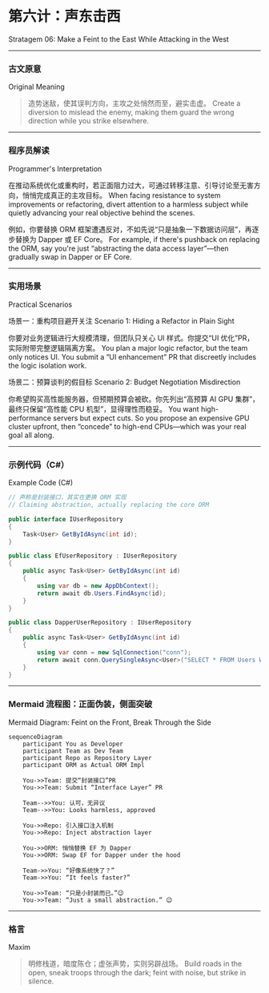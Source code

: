 # 第六计：声东击西

Stratagem 06: Make a Feint to the East While Attacking in the West

---

### 古文原意

Original Meaning

> 造势迷敌，使其误判方向，主攻之处悄然而至，避实击虚。
> Create a diversion to mislead the enemy, making them guard the wrong direction while you strike elsewhere.

---

### 程序员解读

Programmer's Interpretation

在推动系统优化或重构时，若正面阻力过大，可通过转移注意、引导讨论至无害方向，悄悄完成真正的主攻目标。
When facing resistance to system improvements or refactoring, divert attention to a harmless subject while quietly advancing your real objective behind the scenes.

例如，你要替换 ORM 框架遭遇反对，不如先说“只是抽象一下数据访问层”，再逐步替换为 Dapper 或 EF Core。
For example, if there's pushback on replacing the ORM, say you're just “abstracting the data access layer”—then gradually swap in Dapper or EF Core.

---

### 实用场景

Practical Scenarios

场景一：重构项目避开关注
Scenario 1: Hiding a Refactor in Plain Sight

你要对业务逻辑进行大规模清理，但团队只关心 UI 样式。你提交“UI 优化”PR，实际附带完整逻辑隔离方案。
You plan a major logic refactor, but the team only notices UI. You submit a “UI enhancement” PR that discreetly includes the logic isolation work.

场景二：预算谈判的假目标
Scenario 2: Budget Negotiation Misdirection

你希望购买高性能服务器，但预期预算会被砍。你先列出“高预算 AI GPU 集群”，最终只保留“高性能 CPU 机型”，显得理性而稳妥。
You want high-performance servers but expect cuts. So you propose an expensive GPU cluster upfront, then “concede” to high-end CPUs—which was your real goal all along.

---

### 示例代码（C#）

Example Code (C#)

```csharp
// 声称是封装接口，其实在更换 ORM 实现
// Claiming abstraction, actually replacing the core ORM

public interface IUserRepository
{
    Task<User> GetByIdAsync(int id);
}

public class EfUserRepository : IUserRepository
{
    public async Task<User> GetByIdAsync(int id)
    {
        using var db = new AppDbContext();
        return await db.Users.FindAsync(id);
    }
}

public class DapperUserRepository : IUserRepository
{
    public async Task<User> GetByIdAsync(int id)
    {
        using var conn = new SqlConnection("conn");
        return await conn.QuerySingleAsync<User>("SELECT * FROM Users WHERE Id = @id", new { id });
    }
}
```

---

### Mermaid 流程图：正面伪装，侧面突破

Mermaid Diagram: Feint on the Front, Break Through the Side

```mermaid
sequenceDiagram
    participant You as Developer
    participant Team as Dev Team
    participant Repo as Repository Layer
    participant ORM as Actual ORM Impl

    You->>Team: 提交“封装接口”PR  
    You->>Team: Submit “Interface Layer” PR

    Team-->>You: 认可，无异议  
    Team-->>You: Looks harmless, approved

    You->>Repo: 引入接口注入机制  
    You->>Repo: Inject abstraction layer

    You->>ORM: 悄悄替换 EF 为 Dapper  
    You->>ORM: Swap EF for Dapper under the hood

    Team->>You: “好像系统快了？”  
    Team->>You: “It feels faster?”

    You->>Team: “只是小封装而已。”😉  
    You->>Team: “Just a small abstraction.” 😉
```

---

### 格言

Maxim

> 明修栈道，暗度陈仓；虚张声势，实则另辟战场。
> Build roads in the open, sneak troops through the dark; feint with noise, but strike in silence.
